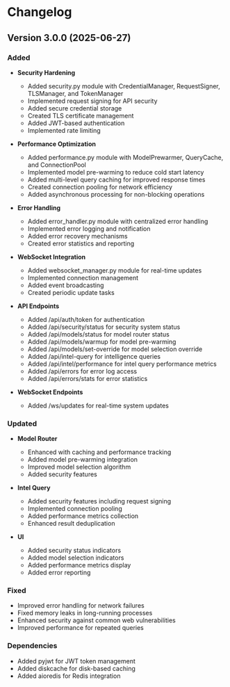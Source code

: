 # Changelog

## Version 3.0.0 (2025-06-27)

### Added
- **Security Hardening**
  - Added security.py module with CredentialManager, RequestSigner, TLSManager, and TokenManager
  - Implemented request signing for API security
  - Added secure credential storage
  - Created TLS certificate management
  - Added JWT-based authentication
  - Implemented rate limiting

- **Performance Optimization**
  - Added performance.py module with ModelPrewarmer, QueryCache, and ConnectionPool
  - Implemented model pre-warming to reduce cold start latency
  - Added multi-level query caching for improved response times
  - Created connection pooling for network efficiency
  - Added asynchronous processing for non-blocking operations

- **Error Handling**
  - Added error_handler.py module with centralized error handling
  - Implemented error logging and notification
  - Added error recovery mechanisms
  - Created error statistics and reporting

- **WebSocket Integration**
  - Added websocket_manager.py module for real-time updates
  - Implemented connection management
  - Added event broadcasting
  - Created periodic update tasks

- **API Endpoints**
  - Added /api/auth/token for authentication
  - Added /api/security/status for security system status
  - Added /api/models/status for model router status
  - Added /api/models/warmup for model pre-warming
  - Added /api/models/set-override for model selection override
  - Added /api/intel-query for intelligence queries
  - Added /api/intel/performance for intel query performance metrics
  - Added /api/errors for error log access
  - Added /api/errors/stats for error statistics

- **WebSocket Endpoints**
  - Added /ws/updates for real-time system updates

### Updated
- **Model Router**
  - Enhanced with caching and performance tracking
  - Added model pre-warming integration
  - Improved model selection algorithm
  - Added security features

- **Intel Query**
  - Added security features including request signing
  - Implemented connection pooling
  - Added performance metrics collection
  - Enhanced result deduplication

- **UI**
  - Added security status indicators
  - Added model selection indicators
  - Added performance metrics display
  - Added error reporting

### Fixed
- Improved error handling for network failures
- Fixed memory leaks in long-running processes
- Enhanced security against common web vulnerabilities
- Improved performance for repeated queries

### Dependencies
- Added pyjwt for JWT token management
- Added diskcache for disk-based caching
- Added aioredis for Redis integration